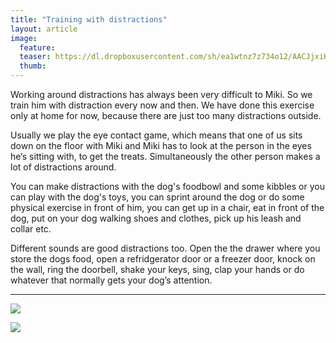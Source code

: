 ```yaml
---
title: "Training with distractions"
layout: article
image:
  feature:
  teaser: https://dl.dropboxusercontent.com/sh/ea1wtnz7z734o12/AACJjxiK5go8V_mZi3K-oVTga/aktivointi/hairioharjoitukset/DSC41355-245px.jpg
  thumb:
---
```


Working around distractions has always been very difficult to Miki. So we train him with distraction every now and then. We have done this exercise only at home for now, because there are just too many distractions outside.
 
Usually we play the eye contact game, which means that one of us sits down on the floor with Miki and Miki has to look at the person in the eyes he’s sitting with, to get the treats. Simultaneously the other person makes a lot of distractions around. 

You can make distractions with the dog's foodbowl and some kibbles or you can play with the dog's toys, you can sprint around the dog or do some physical exercise in front of him, you can get up in a chair, eat in front of the dog, put on your dog walking shoes and clothes, pick up his leash and collar etc.

Different sounds are good distractions too. Open the the drawer where you store the dogs food, open a refridgerator door or a freezer door, knock on the wall, ring the doorbell, shake your keys, sing, clap your hands or do whatever that normally gets your dog’s attention.

---

[![](https://dl.dropboxusercontent.com/sh/ea1wtnz7z734o12/AAB9Km4cidbRsNk95wS0qKS6a/aktivointi/hairioharjoitukset/DSC41354-800px.jpg)](https://dl.dropboxusercontent.com/sh/ea1wtnz7z734o12/AACZiIaBZ6bxkXSf-2U0Ij1Fa/aktivointi/hairioharjoitukset/DSC41354.jpg)

[![](https://dl.dropboxusercontent.com/sh/ea1wtnz7z734o12/AAAIwOPC5muXjYTn0I9c1e9Ya/aktivointi/hairioharjoitukset/DSC41355-800px.jpg)](https://dl.dropboxusercontent.com/sh/ea1wtnz7z734o12/AAA6pk4JhYZkCQGw5sbgkDUua/aktivointi/hairioharjoitukset/DSC41355.jpg)
